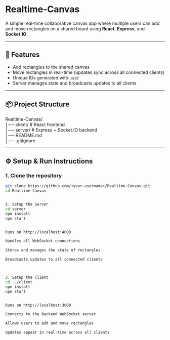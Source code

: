 # Realtime-Canvas

A simple real-time collaborative canvas app where multiple users can add and move rectangles on a shared board using **React**, **Express**, and **Socket.IO**.

---

## 🚀 Features

- Add rectangles to the shared canvas
- Move rectangles in real-time (updates sync across all connected clients)
- Unique IDs generated with `uuid`
- Server manages state and broadcasts updates to all clients

---

## 📦 Project Structure

Realtime-Canvas/  
│── client/ # React frontend  
│── server/ # Express + Socket.IO backend  
│── README.md  
│── .gitignore

---

## ⚙️ Setup & Run Instructions

### 1. Clone the repository

```bash
git clone https://github.com/<your-username>/Realtime-Canvas.git
cd Realtime-Canvas


2. Setup the Server
cd server
npm install
npm start


Runs on http://localhost:4000

Handles all WebSocket connections

Stores and manages the state of rectangles

Broadcasts updates to all connected clients



3. Setup the Client
cd ../client
npm install
npm start


Runs on http://localhost:3000

Connects to the backend WebSocket server

Allows users to add and move rectangles

Updates appear in real-time across all clients
```

